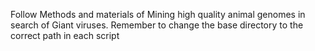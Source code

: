Follow Methods and materials of Mining high quality animal genomes in search of Giant viruses.
Remember to change the base directory to the correct path in each script
